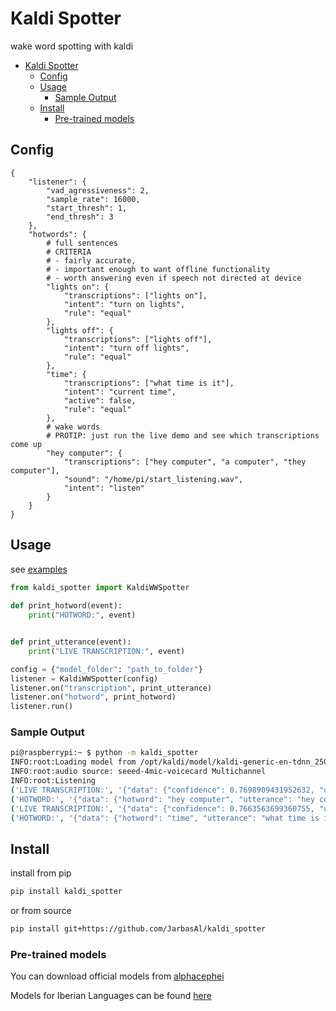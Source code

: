 # Kaldi Spotter

wake word spotting with kaldi

- [Kaldi Spotter](#kaldi-spotter)
  * [Config](#config)
  * [Usage](#usage)
    + [Sample Output](#sample-output)
  * [Install](#install)
    + [Pre-trained models](#pre-trained-models)
  

## Config

```json5
{
    "listener": {
        "vad_agressiveness": 2,
        "sample_rate": 16000,
        "start_thresh": 1,
        "end_thresh": 3
    },
    "hotwords": {
        # full sentences
        # CRITERIA
        # - fairly accurate,
        # - important enough to want offline functionality
        # - worth answering even if speech not directed at device
        "lights on": {
            "transcriptions": ["lights on"],
            "intent": "turn on lights",
            "rule": "equal"
        },
        "lights off": {
            "transcriptions": ["lights off"],
            "intent": "turn off lights",
            "rule": "equal"
        },
        "time": {
            "transcriptions": ["what time is it"],
            "intent": "current time",
            "active": false,
            "rule": "equal"
        },
        # wake words
        # PROTIP: just run the live demo and see which transcriptions come up
        "hey computer": {
            "transcriptions": ["hey computer", "a computer", "they computer"],
            "sound": "/home/pi/start_listening.wav",
            "intent": "listen"
        }
    }
}
```

## Usage


see [examples](./examples)

```python
from kaldi_spotter import KaldiWWSpotter
    
def print_hotword(event):
    print("HOTWORD:", event)


def print_utterance(event):
    print("LIVE TRANSCRIPTION:", event)

config = {"model_folder": "path_to_folder"}
listener = KaldiWWSpotter(config)
listener.on("transcription", print_utterance)
listener.on("hotword", print_hotword)
listener.run()
``` 

### Sample Output

```bash
pi@raspberrypi:~ $ python -m kaldi_spotter
INFO:root:Loading model from /opt/kaldi/model/kaldi-generic-en-tdnn_250 ...
INFO:root:audio source: seeed-4mic-voicecard Multichannel
INFO:root:Listening
('LIVE TRANSCRIPTION:', '{"data": {"confidence": 0.7698909431952632, "utterance": "hey computer"}, "type": "transcription"}')
('HOTWORD:', '{"data": {"hotword": "hey computer", "utterance": "hey computer", "intent": "listen"}, "type": "hotword"}')
('LIVE TRANSCRIPTION:', '{"data": {"confidence": 0.7663563699360755, "utterance": "what time is it"}, "type": "transcription"}')
('HOTWORD:', '{"data": {"hotword": "time", "utterance": "what time is it", "intent": "current time"}, "type": "hotword"}')

```

## Install

install from pip

```bash
pip install kaldi_spotter
```

or from source

```bash
pip install git+https://github.com/JarbasAl/kaldi_spotter
```

### Pre-trained models

You can download official models from [alphacephei](https://alphacephei.com/vosk/models)

Models for Iberian Languages can be found [here](https://github.com/JarbasIberianLanguageResources/iberian-vosk) 
